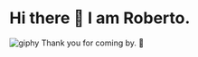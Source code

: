 # Hi there 👋 I am Roberto. 
![giphy](https://user-images.githubusercontent.com/100959760/232742710-5e17888c-dc97-4de3-a952-78da123413ec.gif)
Thank you for coming by. :pray:

<!--
**RobSunnn/RobSunnn** is a ✨ _special_ ✨ repository because its `README.md` (this file) appears on your GitHub profile.

Here are some ideas to get you started:


- 🔭 I’m currently working on ...
- 🌱 I’m currently learning ...
- 👯 I’m looking to collaborate on ...
- 🤔 I’m looking for help with ...
- 💬 Ask me about ...
- 📫 How to reach me: ...
- 😄 Pronouns: ...
- ⚡ Fun fact: ...
-->
